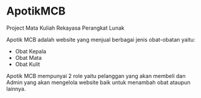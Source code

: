 # ApotikMCB
Project Mata Kuliah Rekayasa Perangkat Lunak

Apotik MCB adalah website yang menjual berbagai jenis obat-obatan yaitu:
+ Obat Kepala
+ Obat Mata
+ Obat Kulit

Apotik MCB mempunyai 2 role yaitu pelanggan yang akan membeli dan Admin yang akan mengelola website baik untuk menambah obat ataupun lainnya.
